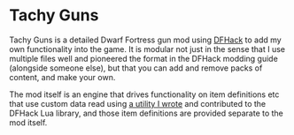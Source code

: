 # Tachy Guns

Tachy Guns is a detailed Dwarf Fortress gun mod using [DFHack](https://github.com/DFHack/dfhack) to add my own functionality into the game.
It is modular not just in the sense that I use multiple files well and pioneered the format in the DFHack modding guide (alongside someone else), but that you can add and remove packs of content, and make your own.

The mod itself is an engine that drives functionality on item definitions etc that use custom data read using [a utility I wrote](https://github.com/DFHack/dfhack/blob/develop/library/lua/custom-raw-tokens.lua) and contributed to the DFHack Lua library, and those item definitions are provided separate to the mod itself.
